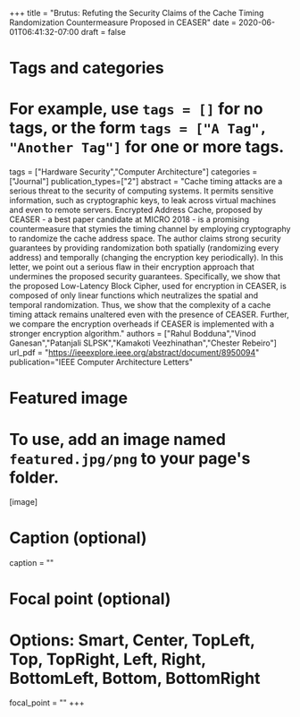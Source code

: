+++
title = "Brutus: Refuting the Security Claims of the Cache Timing Randomization Countermeasure Proposed in CEASER"
date = 2020-06-01T06:41:32-07:00
draft = false

# Tags and categories
# For example, use `tags = []` for no tags, or the form `tags = ["A Tag", "Another Tag"]` for one or more tags.
tags = ["Hardware Security","Computer Architecture"]
categories = ["Journal"]
publication_types=["2"]
abstract = "Cache timing attacks are a serious threat to the security of computing systems. It permits sensitive information, such as cryptographic keys, to leak across virtual machines and even to remote servers. Encrypted Address Cache, proposed by CEASER - a best paper candidate at MICRO 2018 - is a promising countermeasure that stymies the timing channel by employing cryptography to randomize the cache address space. The author claims strong security guarantees by providing randomization both spatially (randomizing every address) and temporally (changing the encryption key periodically). In this letter, we point out a serious flaw in their encryption approach that undermines the proposed security guarantees. Specifically, we show that the proposed Low-Latency Block Cipher, used for encryption in CEASER, is composed of only linear functions which neutralizes the spatial and temporal randomization. Thus, we show that the complexity of a cache timing attack remains unaltered even with the presence of CEASER. Further, we compare the encryption overheads if CEASER is implemented with a stronger encryption algorithm."
authors = ["Rahul Bodduna","Vinod Ganesan","Patanjali SLPSK","Kamakoti Veezhinathan","Chester Rebeiro"]
url_pdf = "https://ieeexplore.ieee.org/abstract/document/8950094"
publication="IEEE Computer Architecture Letters"
# Featured image
# To use, add an image named `featured.jpg/png` to your page's folder. 
[image]
  # Caption (optional)
  caption = ""

  # Focal point (optional)
  # Options: Smart, Center, TopLeft, Top, TopRight, Left, Right, BottomLeft, Bottom, BottomRight
  focal_point = ""
+++
